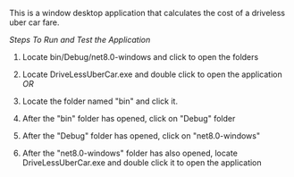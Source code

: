 This is a window desktop application that calculates the cost of a driveless uber car fare. 

*Steps To Run and Test the Application*

1. Locate bin/Debug/net8.0-windows and click to open the folders
2. Locate DriveLessUberCar.exe and double click to open the application
*OR*

1. Locate the folder named "bin" and click it.
2. After the "bin" folder has opened, click on "Debug" folder
3. After the "Debug" folder has opened, click on "net8.0-windows"
4. After the "net8.0-windows" folder has also opened, locate DriveLessUberCar.exe and double click it to open the application

